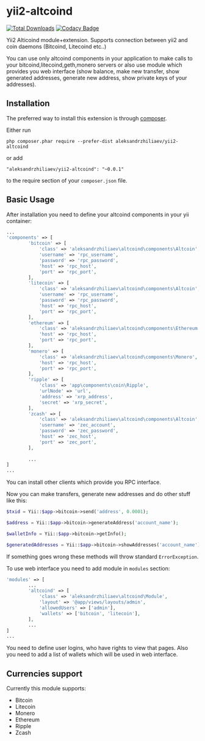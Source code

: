 # yii2-altcoind
[![Total Downloads](https://poser.pugx.org/aleksandrzhiliaev/yii2-altcoind/downloads)](https://packagist.org/packages/aleksandrzhiliaev/yii2-altcoind)
[![Codacy Badge](https://api.codacy.com/project/badge/Grade/881ec73e286449b1a419db243510a648)](https://www.codacy.com/app/sassoftinc/yii2-altcoind?utm_source=github.com&amp;utm_medium=referral&amp;utm_content=aleksandrzhiliaev/yii2-altcoind&amp;utm_campaign=Badge_Grade)

Yii2 Alticoind module+extension. Supports connection between yii2 and coin daemons (Bitcoind, Litecoind etc..)

You can use only altcoind components in your application to make calls to your bitcoind,litecoind,geth,monero servers or also use module which provides you web interface (show balance, make new transfer, show generated addresses, generate new address, show private keys of your addresses).


Installation
------------

The preferred way to install this extension is through [composer](http://getcomposer.org/download/).

Either run

```
php composer.phar require --prefer-dist aleksandrzhiliaev/yii2-altcoind
```

or add

```
"aleksandrzhiliaev/yii2-altcoind": "~0.0.1"
```

to the require section of your `composer.json` file.


Basic Usage
-----------

After installation you need to define your altcoind components in your yii container:
```php
...
'components' => [
        'bitcoin' => [
            'class' => 'aleksandrzhiliaev\altcoind\components\Altcoin',
            'username' => 'rpc_username',
            'password' => 'rpc_password',
            'host' => 'rpc_host',
            'port' => 'rpc_port',
        ],
        'litecoin' => [
            'class' => 'aleksandrzhiliaev\altcoind\components\Altcoin',
            'username' => 'rpc_username',
            'password' => 'rpc_password',
            'host' => 'rpc_host',
            'port' => 'rpc_port',
        ],
        'ethereum' => [
            'class' => 'aleksandrzhiliaev\altcoind\components\Ethereum',
            'host' => 'rpc_host',
            'port' => 'rpc_port',
        ],
        'monero' => [
            'class' => 'aleksandrzhiliaev\altcoind\components\Monero',
            'host' => 'rpc_host',
            'port' => 'rpc_port',
        ],
        'ripple' => [
            'class' => 'app\components\coin\Ripple',
            'urlNode' => 'url',
            'address' => 'xrp_address',
            'secret' => 'xrp_secret',
        ],
        'zcash' => [
            'class' => 'aleksandrzhiliaev\altcoind\components\Altcoin',
            'username' => 'zec_account',
            'password' => 'zec_password',
            'host' => 'zec_host',
            'port' => 'zec_port',
        ],
    
        ...
]
...
```

You can install other clients which provide you RPC interface.

Now you can make transfers, generate new addresses and do other stuff like this:
```php
$txid = Yii::$app->bitcoin->send('address', 0.0001);

$address = Yii::$app->bitcoin->generateAddress('account_name');

$walletInfo = Yii::$app->bitcoin->getInfo();

$generatedAddresses = Yii::$app->bitcoin->showAddresses('account_name');
```

If something goes wrong these methods will throw standard `ErrorException`.


To use web interface you need to add module in `modules` section:

```php
'modules' => [
        ...
        'altcoind' => [
            'class' => 'aleksandrzhiliaev\altcoind\Module',
            'layout' => '@app/views/layouts/admin',
            'allowedUsers' => ['admin'],
            'wallets' => ['bitcoin', 'litecoin'],
        ],
        ...
]
...
```

You need to define user logins, who have rights to view that pages.
Also you need to add a list of wallets which will be used in web interface.


Currencies support
------------------
Currently this module supports: 
* Bitcoin
* Litecoin
* Monero
* Ethereum
* Ripple
* Zcash
